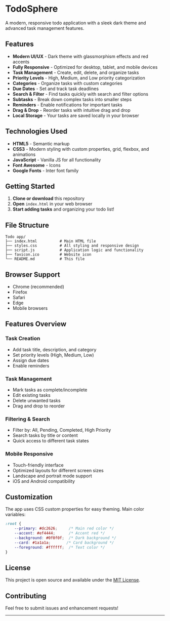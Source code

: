 # TodoSphere

A modern, responsive todo application with a sleek dark theme and advanced task management features.

## Features

- **Modern UI/UX** - Dark theme with glassmorphism effects and red accents
- **Fully Responsive** - Optimized for desktop, tablet, and mobile devices
- **Task Management** - Create, edit, delete, and organize tasks
- **Priority Levels** - High, Medium, and Low priority categorization
- **Categories** - Organize tasks with custom categories
- **Due Dates** - Set and track task deadlines
- **Search & Filter** - Find tasks quickly with search and filter options
- **Subtasks** - Break down complex tasks into smaller steps
- **Reminders** - Enable notifications for important tasks
- **Drag & Drop** - Reorder tasks with intuitive drag and drop
- **Local Storage** - Your tasks are saved locally in your browser

## Technologies Used

- **HTML5** - Semantic markup
- **CSS3** - Modern styling with custom properties, grid, flexbox, and animations
- **JavaScript** - Vanilla JS for all functionality
- **Font Awesome** - Icons
- **Google Fonts** - Inter font family

## Getting Started

1. **Clone or download** this repository
2. **Open** `index.html` in your web browser
3. **Start adding tasks** and organizing your todo list!

## File Structure

```
Todo app/
├── index.html          # Main HTML file
├── styles.css          # All styling and responsive design
├── script.js           # Application logic and functionality
├── favicon.ico         # Website icon
└── README.md           # This file
```

## Browser Support

- Chrome (recommended)
- Firefox
- Safari
- Edge
- Mobile browsers

## Features Overview

### Task Creation
- Add task title, description, and category
- Set priority levels (High, Medium, Low)
- Assign due dates
- Enable reminders

### Task Management
- Mark tasks as complete/incomplete
- Edit existing tasks
- Delete unwanted tasks
- Drag and drop to reorder

### Filtering & Search
- Filter by: All, Pending, Completed, High Priority
- Search tasks by title or content
- Quick access to different task states

### Mobile Responsive
- Touch-friendly interface
- Optimized layouts for different screen sizes
- Landscape and portrait mode support
- iOS and Android compatibility

## Customization

The app uses CSS custom properties for easy theming. Main color variables:

```css
:root {
    --primary: #dc2626;     /* Main red color */
    --accent: #ef4444;      /* Accent red */
    --background: #0f0f0f;  /* Dark background */
    --card: #1a1a1a;       /* Card background */
    --foreground: #ffffff;  /* Text color */
}
```

## License

This project is open source and available under the [MIT License](LICENSE).

## Contributing

Feel free to submit issues and enhancement requests!

---
